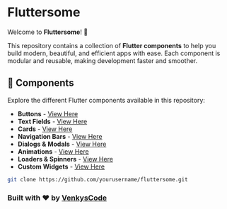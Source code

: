 # Fluttersome

Welcome to **Fluttersome**! 🚀

This repository contains a collection of **Flutter components** to help you build modern, beautiful, and efficient apps with ease. Each component is modular and reusable, making development faster and smoother.

## 📂 Components
Explore the different Flutter components available in this repository:

- **Buttons** - [View Here](./components/buttons/)
- **Text Fields** - [View Here](./components/text_fields/)
- **Cards** - [View Here](./components/cards/)
- **Navigation Bars** - [View Here](./components/navigation_bars/)
- **Dialogs & Modals** - [View Here](./components/dialogs/)
- **Animations** - [View Here](./components/animations/)
- **Loaders & Spinners** - [View Here](./components/loaders/)
- **Custom Widgets** - [View Here](./components/custom_widgets/)


```sh
git clone https://github.com/yourusername/fluttersome.git
```

### Built with ❤️ by [VenkysCode](https://venkyscode.com)